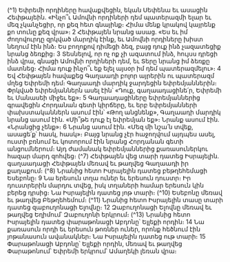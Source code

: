 
(^1) Եփրեմի որդիները հավաքվեցին, եկան Սեփենա եւ ասացին Հեփթայեին. «Ինչո՞ւ Ամովնի որդիների դեմ
պատերազմի ելար եւ մեզ չկանչեցիր, որ քեզ հետ գնայինք։ Հիմա մենք կրակով կայրենք քո տունը քեզ վրա»։ 2 Հեփթայեն
նրանց ասաց. «Ես եւ իմ ժողովուրդը զրկված մարդիկ էինք, եւ Ամովնի որդիները խիստ նեղում էին ինձ։ Ես բողոքով
դիմեցի ձեզ, բայց դուք ինձ չազատեցիք նրանց ձեռքից։ 3 Տեսնելով, որ ոչ ոք չի ազատում ինձ, հույսս դրեցի ինձ վրա,
գնացի Ամովնի որդիների դեմ, եւ Տերը նրանց իմ ձեռքը մատնեց։ Հիմա դուք ինչո՞ւ եք ելել այսօր իմ դեմ
պատերազմելու»։ 4 Եվ Հեփթայեն հավաքեց Գաղաադի բոլոր այրերին ու պատերազմ մղեց Եփրեմի դեմ։ Գաղաադի
մարդիկ ջարդեցին եփրեմյաններին։ Փրկված եփրեմյաններն ասել էին՝ «Դուք, գաղաադացինե՛ր, Եփրեմի եւ Մանասեի
միջեւ եք»։ 5 Գաղաադացիները եփրեմյաններից գրավեցին Հորդանան գետի կիրճերը, եւ երբ եփրեմյանների
փախստականներն ասում էին՝ «Թող անցնենք», Գաղաադի մարդիկ նրանց ասում էին. «Մի՞թե դուք էլ եփրեմյան եք»։
Նրանք ասում էին. «Նրանցից չենք»։ 6 Նրանց ասում էին. «Մեզ մի նշա՛ն տվեք, ասացե՛ք՝ հասկ, հասկ»։ Բայց նրանց չէր
հաջողվում այդպես ասել, ուստի բռնում եւ կոտորում էին նրանց Հորդանան գետի անցումներում։ Այդ ժամանակ
եփրեմյաններից քառասուներկու հազար մարդ զոհվեց։
(^7) Հեփթայեն վեց տարի դատեց Իսրայելին. գաղաադացի Հեփթայեն մեռավ եւ թաղվեց Գաղաադի իր քաղաքում։
(^8) Նրանից հետո Իսրայելին դատեց բեթղեհեմացի Եսեբոնը։ 9 Նա երեսուն տղա ուներ եւ երեսուն դուստր։ Իր
դուստրերին մարդու տվեց, իսկ տղաների համար երեսուն կին բերեց դրսից։ Նա Իսրայելին դատեց յոթ տարի։
(^10) Եսեբոնը մեռավ եւ թաղվեց Բեթղեհեմում։
(^11) Նրանից հետո Իսրայելին տասը տարի դատեց զաբուղոնացի Ելովնը։ 12 Զաբուղոնացի Ելովնը մեռավ եւ թաղվեց
Եղիմում՝ Զաբուղոնի երկրում։
(^13) Նրանից հետո Իսրայելին դատեց փարաթոնացի Աբդոնը՝ Ելլեքի որդին։ 14 Նա քառասուն որդի եւ երեսուն թոռներ
ուներ, որոնք հեծնում էին յոթանասուն ավանակներ։ Նա Իսրայելին դատեց ութ տարի։ 15 Փարաթոնացի Աբդոնը՝ Ելլեքի
որդին, մեռավ եւ թաղվեց Փարաթոնում՝ Եփրեմի երկրում՝ Ամաղեկի լեռան վրա։

